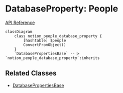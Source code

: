 # DatabaseProperty: People

[API Reference](https://developers.notion.com/reference/property-object#people)

```mermaid
classDiagram
    class notion_people_database_property {
        [hashtable] $people
        ConvertFromObject()
    }
    `DatabasePropertiesBase` --|> `notion_people_database_property`:inherits
```

## Related Classes

- [DatabasePropertiesBase](./00_dp_DatabasePropertiesBase.md)
